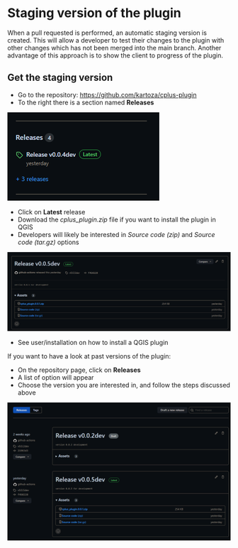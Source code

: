 # Staging version of the plugin

When a pull requested is performed, an automatic staging version is created. This will allow a developer to test their
changes to the plugin with other changes which has not been merged into the main branch. Another advantage of this
approach is to show the client to progress of the plugin.

## Get the staging version

- Go to the repository: https://github.com/kartoza/cplus-plugin
- To the right there is a section named **Releases**

![admin github releases](../img/admin/admin-releases.png)

- Click on **Latest** release
- Download the *cplus_plugin<version>.zip* file if you want to install the plugin in QGIS
- Developers will likely be interested in *Source code (zip)* and *Source code (tar.gz)* options

![admin release latest](../img/admin/admin-latest-release.png)

- See user/installation on how to install a QGIS plugin

If you want to have a look at past versions of the plugin:

- On the repository page, click on **Releases**
- A list of option will appear
- Choose the version you are interested in, and follow the steps discussed above

![admin release past](../img/admin/admin-past-releases.png)
